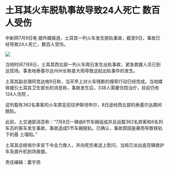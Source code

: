 # 土耳其火车脱轨事故导致24人死亡 数百人受伤

中新网7月9日电 据外媒报道，土耳其一列火车发生脱轨事故，截至9日，事故已经导致24人死亡，数百人受伤。

![](http://n.sinaimg.cn/translate/114/w550h364/20180709/Cgth-hezpzwt9725609.jpg)

当地时间7月8日，土耳其西北部一列火车周日发生出轨事故，紧急救援人员已到达现场。事发地泰基尔达州州长称是大雨导致这起出轨事件的发生。

土耳其副总理阿克达格9日称，当天早上对火车残骸的搜索行动已经完成。当地媒体援引土耳其卫生部长的消息称，事故发生后，338人需要住院治疗，目前仍有124人住院
。

这列载有362名乘客的火车原定前往伊斯坦布尔，8日途经西北部的泰基尔达期间脱轨。

此前，土交通部消息称：“7月8日一辆由6节车厢组成并且运载362名旅客和6名列车员的客车发生事故，事故造成5节车厢脱轨。已确认，事故原因是暴雨导致铁轨下的基
土塌陷。”

土耳其总统埃尔多安下令全力救人，并向死伤者送上慰问，当局已派出逾百辆救护车及直升机到场救援。

责任编辑：霍宇昂

